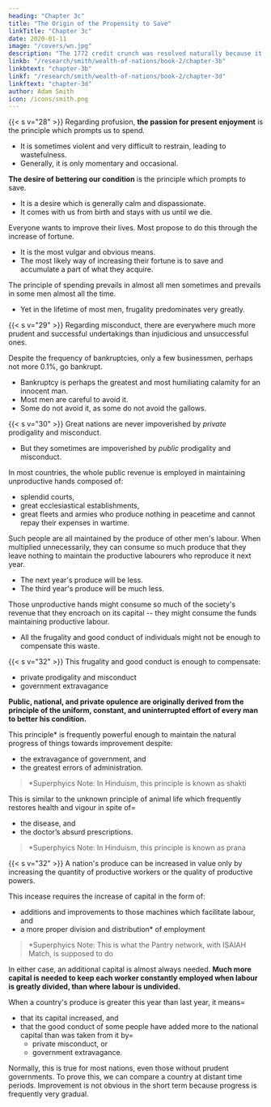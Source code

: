 ```yaml
---
heading: "Chapter 3c"
title: "The Origin of the Propensity to Save"
linkTitle: "Chapter 3c"
date: 2020-01-11
image: "/covers/wn.jpg"
description: "The 1772 credit crunch was resolved naturally because it did not have profit maximization "
linkb: "/research/smith/wealth-of-nations/book-2/chapter-3b"
linkbtext: "chapter-3b"
linkf: "/research/smith/wealth-of-nations/book-2/chapter-3d"
linkftext: "chapter-3d"
author: Adam Smith
icon: /icons/smith.png
---
```



<!-- regarding profusion misconduct -->

{{< s v="28" >}} Regarding profusion, **the passion for present enjoyment** is the principle which prompts us to spend. 
- It is sometimes violent and very difficult to restrain, leading to wastefulness. 
- Generally, it is only momentary and occasional.

**The desire of bettering our condition** is the principle which prompts to save.
- It is a desire which is generally calm and dispassionate.
- It comes with us from birth and stays with us until we die.

Everyone wants to improve their lives. Most propose to do this through the increase of fortune.
- It is the most vulgar and obvious means.
- The most likely way of increasing their fortune is to save and accumulate a part of what they acquire.

The principle of spending prevails in almost all men sometimes and prevails in some men almost all the time.
- Yet in the lifetime of most men, frugality predominates very greatly.


{{< s v="29" >}} Regarding misconduct, there are everywhere much more prudent and successful undertakings than injudicious and unsuccessful ones.

Despite the frequency of bankruptcies, only a few businessmen, perhaps not more 0.1%, go bankrupt.
- Bankruptcy is perhaps the greatest and most humiliating calamity for an innocent man.
- Most men are careful to avoid it.
- Some do not avoid it, as some do not avoid the gallows.


{{< s v="30" >}} Great nations are never impoverished by *private* prodigality and misconduct.
- But they sometimes are impoverished by *public* prodigality and misconduct.

In most countries, the whole public revenue is employed in maintaining unproductive hands composed of:
- splendid courts,
- great ecclesiastical establishments,
- great fleets and armies who produce nothing in peacetime and cannot repay their expenses in wartime.

Such people are all maintained by the produce of other men's labour. When multiplied unnecessarily, they can consume so much produce that they leave nothing to maintain the productive labourers who reproduce it next year.
- The next year's produce will be less.
- The third year's produce will be much less.

Those unproductive hands might consume so much of the society's revenue that they encroach on its capital -- they might consume the funds maintaining productive labour.
- All the frugality and good conduct of individuals might not be enough to compensate this waste<!-- created by this forced encroachment -->.



{{< s v="32" >}} This frugality and good conduct is enough to compensate: 
- private prodigality and misconduct
- government extravagance

<b>Public, national, and private opulence are originally derived from the principle of the uniform, constant, and uninterrupted effort of every man to better his condition.</b>

This principle* is frequently powerful enough to maintain the natural progress of things towards improvement despite:
- the extravagance of government, and
- the greatest errors of administration.

> *Superphyics Note: In Hinduism, this principle is known as shakti

This is similar to the unknown principle of animal life which frequently restores health and vigour in spite of= 
- the disease, and
- the doctor’s absurd prescriptions.

> *Superphyics Note: In Hinduism, this principle is known as prana



{{< s v="32" >}} A nation's produce can be increased in value only by increasing the quantity of productive workers or the quality of productive powers.

This incease requires the increase of capital in the form of:
- additions and improvements to those machines which facilitate labour, and
- a more proper division and distribution* of employment

> *Superphyics Note: This is what the Pantry network, with ISAIAH Match, is supposed to do 


In either case, an additional capital is almost always needed. **Much more capital is needed to keep each worker constantly employed when labour is greatly divided, than where labour is undivided.**

When a country's produce is greater this year than last year, it means= 
- that its capital increased, and
- that the good conduct of some people have added more to the national capital than was taken from it by= 
  - private misconduct, or
  - government extravagance.

Normally, this is true for most nations, even those without prudent governments. To prove this, we can compare a country at distant time periods. Improvement is not obvious in the short term because progress is frequently very gradual.

<!-- People frequently suspect that the country’s riches and industry are decaying from the decline of certain industries even in prosperous times. -->
